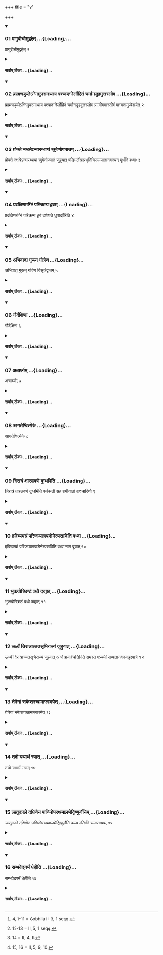 +++
title = "४"

+++

<div class="js_include" includetitle="true" newlevelforh1="3" unfilled url="/vedAH_sAma/kauthumam/sUtram/drAhyAyaNaH/khAdira-gRhyam/vishvAsa-prastutiH/1/4/01_prAgudIchImudvahet.md">
<details open><summary><h3>01 प्रागुदीचीमुद्वहेत् ...{Loading}...</h3></summary>

प्रागुदीचीमुद्वहेत् १
</details>
</div>
<div class="js_include collapsed" newlevelforh1="4" title="सर्वाष् टीकाः" unfilled url="/vedAH_sAma/kauthumam/sUtram/drAhyAyaNaH/khAdira-gRhyam/sarvASh_TIkAH/1/4/01_prAgudIchImudvahet.md">
<details><summary><h4>सर्वाष् टीकाः ...{Loading}...</h4></summary>
<details><summary>मूलम्</summary>

प्रागुदीचीमुद्वहेत् १
</details>
<details><summary>Oldenberg</summary>

1 [^fn_996]. He should carry her away in a north-eastern direction.

[^fn_996]: 4, 1-11 = Gobhila II, 3, 1 seqq.
</details>
</details>
</div>
<div class="js_include" includetitle="true" newlevelforh1="3" unfilled url="/vedAH_sAma/kauthumam/sUtram/drAhyAyaNaH/khAdira-gRhyam/vishvAsa-prastutiH/1/4/02_brAhmaNakule-gnimupasamAdhAya_pashchAdagnerlohi.md">
<details open><summary><h3>02 ब्राह्मणकुलेऽग्निमुपसमाधाय पश्चादग्नेर्लोहितं चर्मानडुहमुत्तरलोम ...{Loading}...</h3></summary>

ब्राह्मणकुलेऽग्निमुपसमाधाय पश्चादग्नेर्लोहितं चर्मानडुहमुत्तरलोम प्राग्ग्रीवमास्तीर्य वाग्यतामुपवेशयेत् २
</details>
</div>
<div class="js_include collapsed" newlevelforh1="4" title="सर्वाष् टीकाः" unfilled url="/vedAH_sAma/kauthumam/sUtram/drAhyAyaNaH/khAdira-gRhyam/sarvASh_TIkAH/1/4/02_brAhmaNakule-gnimupasamAdhAya_pashchAdagnerlohi.md">
<details><summary><h4>सर्वाष् टीकाः ...{Loading}...</h4></summary>
<details><summary>मूलम्</summary>

ब्राह्मणकुलेऽग्निमुपसमाधाय पश्चादग्नेर्लोहितं चर्मानडुहमुत्तरलोम प्राग्ग्रीवमास्तीर्य वाग्यतामुपवेशयेत् २
</details>
<details><summary>Oldenberg</summary>

2. In a Brāhmaṇa's house he should establish the (nuptial) fire, should spread out to the west of the fire a red bull's hide with the hair outside and with the neck to the east, and should make her, who has to keep silence, sit down (thereon).
</details>
</details>
</div>
<div class="js_include" includetitle="true" newlevelforh1="3" unfilled url="/vedAH_sAma/kauthumam/sUtram/drAhyAyaNaH/khAdira-gRhyam/vishvAsa-prastutiH/1/4/03_prokte_naxatre-nvArabdhAyAM_sruveNopaghAtam.md">
<details open><summary><h3>03 प्रोक्ते नक्षत्रेऽन्वारब्धायां स्रुवेणोपघातम् ...{Loading}...</h3></summary>

प्रोक्ते नक्षत्रेऽन्वारब्धायां स्रुवेणोपघातं जुहुयात् षड्भिर्लेखाप्रभृतिभिस्सम्पातानवनयन् मूर्धनि वध्वाः ३
</details>
</div>
<div class="js_include collapsed" newlevelforh1="4" title="सर्वाष् टीकाः" unfilled url="/vedAH_sAma/kauthumam/sUtram/drAhyAyaNaH/khAdira-gRhyam/sarvASh_TIkAH/1/4/03_prokte_naxatre-nvArabdhAyAM_sruveNopaghAtam.md">
<details><summary><h4>सर्वाष् टीकाः ...{Loading}...</h4></summary>
<details><summary>मूलम्</summary>

प्रोक्ते नक्षत्रेऽन्वारब्धायां स्रुवेणोपघातं जुहुयात् षड्भिर्लेखाप्रभृतिभिस्सम्पातानवनयन् मूर्धनि वध्वाः ३
</details>
<details><summary>Oldenberg</summary>

3. When (somebody) has said that a star has appeared, he should, while she touches him, make oblations (of Ājya) with the Sruva, picking out (portions of it), with the six (verses) commencing with (the verse), 'In the lines' (MB. I, 3, 1 seqq.). The remnants he should pour out over the bride's head.
</details>
</details>
</div>
<div class="js_include" includetitle="true" newlevelforh1="3" unfilled url="/vedAH_sAma/kauthumam/sUtram/drAhyAyaNaH/khAdira-gRhyam/vishvAsa-prastutiH/1/4/04_pradaxiNamagniM_parikramya_dhruvam.md">
<details open><summary><h3>04 प्रदक्षिणमग्निं परिक्रम्य ध्रुवम् ...{Loading}...</h3></summary>

प्रदक्षिणमग्निं परिक्रम्य ध्रुवं दर्शयति ध्रुवाद्यौरिति ४
</details>
</div>
<div class="js_include collapsed" newlevelforh1="4" title="सर्वाष् टीकाः" unfilled url="/vedAH_sAma/kauthumam/sUtram/drAhyAyaNaH/khAdira-gRhyam/sarvASh_TIkAH/1/4/04_pradaxiNamagniM_parikramya_dhruvam.md">
<details><summary><h4>सर्वाष् टीकाः ...{Loading}...</h4></summary>
<details><summary>मूलम्</summary>

प्रदक्षिणमग्निं परिक्रम्य ध्रुवं दर्शयति ध्रुवाद्यौरिति ४
</details>
<details><summary>Oldenberg</summary>

4. Having circumambulated the fire so that their right sides are turned towards it, he shows her the polar star (literally, the firm one), with the verse, 'Firm is the sky' (l.l. 7).
</details>
</details>
</div>
<div class="js_include" includetitle="true" newlevelforh1="3" unfilled url="/vedAH_sAma/kauthumam/sUtram/drAhyAyaNaH/khAdira-gRhyam/vishvAsa-prastutiH/1/4/05_abhivAdya_gurUn_gotreNa.md">
<details open><summary><h3>05 अभिवाद्य गुरून् गोत्रेण ...{Loading}...</h3></summary>

अभिवाद्य गुरून् गोत्रेण विसृजेद्वाचम् ५
</details>
</div>
<div class="js_include collapsed" newlevelforh1="4" title="सर्वाष् टीकाः" unfilled url="/vedAH_sAma/kauthumam/sUtram/drAhyAyaNaH/khAdira-gRhyam/sarvASh_TIkAH/1/4/05_abhivAdya_gurUn_gotreNa.md">
<details><summary><h4>सर्वाष् टीकाः ...{Loading}...</h4></summary>
<details><summary>मूलम्</summary>

अभिवाद्य गुरून् गोत्रेण विसृजेद्वाचम् ५
</details>
<details><summary>Oldenberg</summary>

5. She should break her silence by respectfully calling her Gurus by their Gotra names.
</details>
</details>
</div>
<div class="js_include" includetitle="true" newlevelforh1="3" unfilled url="/vedAH_sAma/kauthumam/sUtram/drAhyAyaNaH/khAdira-gRhyam/vishvAsa-prastutiH/1/4/06_gaurdaxiNA.md">
<details open><summary><h3>06 गौर्दक्षिणा ...{Loading}...</h3></summary>

गौर्दक्षिणा ६
</details>
</div>
<div class="js_include collapsed" newlevelforh1="4" title="सर्वाष् टीकाः" unfilled url="/vedAH_sAma/kauthumam/sUtram/drAhyAyaNaH/khAdira-gRhyam/sarvASh_TIkAH/1/4/06_gaurdaxiNA.md">
<details><summary><h4>सर्वाष् टीकाः ...{Loading}...</h4></summary>
<details><summary>मूलम्</summary>

गौर्दक्षिणा ६
</details>
<details><summary>Oldenberg</summary>

6. A cow constitutes the sacrificial fee.
</details>
</details>
</div>
<div class="js_include" includetitle="true" newlevelforh1="3" unfilled url="/vedAH_sAma/kauthumam/sUtram/drAhyAyaNaH/khAdira-gRhyam/vishvAsa-prastutiH/1/4/07_atrArghyam.md">
<details open><summary><h3>07 अत्रार्घ्यम् ...{Loading}...</h3></summary>

अत्रार्घ्यम् ७
</details>
</div>
<div class="js_include collapsed" newlevelforh1="4" title="सर्वाष् टीकाः" unfilled url="/vedAH_sAma/kauthumam/sUtram/drAhyAyaNaH/khAdira-gRhyam/sarvASh_TIkAH/1/4/07_atrArghyam.md">
<details><summary><h4>सर्वाष् टीकाः ...{Loading}...</h4></summary>
<details><summary>मूलम्</summary>

अत्रार्घ्यम् ७
</details>
<details><summary>Oldenberg</summary>

7. Here the Arghya ceremony should be performed.
</details>
</details>
</div>
<div class="js_include" includetitle="true" newlevelforh1="3" unfilled url="/vedAH_sAma/kauthumam/sUtram/drAhyAyaNaH/khAdira-gRhyam/vishvAsa-prastutiH/1/4/08_AgateShvityeke.md">
<details open><summary><h3>08 आगतेष्वित्येके ...{Loading}...</h3></summary>

आगतेष्वित्येके ८
</details>
</div>
<div class="js_include collapsed" newlevelforh1="4" title="सर्वाष् टीकाः" unfilled url="/vedAH_sAma/kauthumam/sUtram/drAhyAyaNaH/khAdira-gRhyam/sarvASh_TIkAH/1/4/08_AgateShvityeke.md">
<details><summary><h4>सर्वाष् टीकाः ...{Loading}...</h4></summary>
<details><summary>मूलम्</summary>

आगतेष्वित्येके ८
</details>
<details><summary>Oldenberg</summary>

8. (Or rather it should be performed) when they have come (to their house), according to some (teachers): [comp. Sāṅkh. I, 12, 10.]
</details>
</details>
</div>
<div class="js_include" includetitle="true" newlevelforh1="3" unfilled url="/vedAH_sAma/kauthumam/sUtram/drAhyAyaNaH/khAdira-gRhyam/vishvAsa-prastutiH/1/4/09_trirAtraM_xAralavaNe_dugdhamiti.md">
<details open><summary><h3>09 त्रिरात्रं क्षारलवणे दुग्धमिति ...{Loading}...</h3></summary>

त्रिरात्रं क्षारलवणे दुग्धमिति वर्जयन्तौ सह शयीयातां ब्रह्मचारिणौ ९
</details>
</div>
<div class="js_include collapsed" newlevelforh1="4" title="सर्वाष् टीकाः" unfilled url="/vedAH_sAma/kauthumam/sUtram/drAhyAyaNaH/khAdira-gRhyam/sarvASh_TIkAH/1/4/09_trirAtraM_xAralavaNe_dugdhamiti.md">
<details><summary><h4>सर्वाष् टीकाः ...{Loading}...</h4></summary>
<details><summary>मूलम्</summary>

त्रिरात्रं क्षारलवणे दुग्धमिति वर्जयन्तौ सह शयीयातां ब्रह्मचारिणौ ९
</details>
<details><summary>Oldenberg</summary>

9. Through a period of three nights they should avoid eating saline food and drinking milk, and should sleep together without having conjugal intercourse.
</details>
</details>
</div>
<div class="js_include" includetitle="true" newlevelforh1="3" unfilled url="/vedAH_sAma/kauthumam/sUtram/drAhyAyaNaH/khAdira-gRhyam/vishvAsa-prastutiH/1/4/10_haviShyamannaM_parijapyAnnapAshenetyasAviti_vad.md">
<details open><summary><h3>10 हविष्यमन्नं परिजप्यान्नपाशेनेत्यसाविति वध्वा ...{Loading}...</h3></summary>

हविष्यमन्नं परिजप्यान्नपाशेनेत्यसाविति वध्वा नाम ब्रूयात् १०
</details>
</div>
<div class="js_include collapsed" newlevelforh1="4" title="सर्वाष् टीकाः" unfilled url="/vedAH_sAma/kauthumam/sUtram/drAhyAyaNaH/khAdira-gRhyam/sarvASh_TIkAH/1/4/10_haviShyamannaM_parijapyAnnapAshenetyasAviti_vad.md">
<details><summary><h4>सर्वाष् टीकाः ...{Loading}...</h4></summary>
<details><summary>मूलम्</summary>

हविष्यमन्नं परिजप्यान्नपाशेनेत्यसाविति वध्वा नाम ब्रूयात् १०
</details>
<details><summary>Oldenberg</summary>

10. Having murmured over food which is fit for sacrifice, the (verses), 'With the tie of food (MB. I, 3, 8-10), he should pronounce the wife's name, N.N.!'
</details>
</details>
</div>
<div class="js_include" includetitle="true" newlevelforh1="3" unfilled url="/vedAH_sAma/kauthumam/sUtram/drAhyAyaNaH/khAdira-gRhyam/vishvAsa-prastutiH/1/4/11_bhuktvochChiShTaM_vadhvai_dadyAt.md">
<details open><summary><h3>11 भुक्त्वोच्छिष्टं वध्वै दद्यात् ...{Loading}...</h3></summary>

भुक्त्वोच्छिष्टं वध्वै दद्यात् ११
</details>
</div>
<div class="js_include collapsed" newlevelforh1="4" title="सर्वाष् टीकाः" unfilled url="/vedAH_sAma/kauthumam/sUtram/drAhyAyaNaH/khAdira-gRhyam/sarvASh_TIkAH/1/4/11_bhuktvochChiShTaM_vadhvai_dadyAt.md">
<details><summary><h4>सर्वाष् टीकाः ...{Loading}...</h4></summary>
<details><summary>मूलम्</summary>

भुक्त्वोच्छिष्टं वध्वै दद्यात् ११
</details>
<details><summary>Oldenberg</summary>

11. After he has sacrificed (or, eaten?) he should give the rest to the wife.
</details>
</details>
</div>
<div class="js_include" includetitle="true" newlevelforh1="3" unfilled url="/vedAH_sAma/kauthumam/sUtram/drAhyAyaNaH/khAdira-gRhyam/vishvAsa-prastutiH/1/4/12_UrdhvaM_trirAtrAchchatasRbhirAjyaM_juhuyAt.md">
<details open><summary><h3>12 ऊर्ध्वं त्रिरात्राच्चतसृभिराज्यं जुहुयात् ...{Loading}...</h3></summary>

ऊर्ध्वं त्रिरात्राच्चतसृभिराज्यं जुहुयात् अग्ने प्रायश्चित्तिरिति समस्त पञ्चमीं सम्पातानवनयन्नुदपात्रे १२
</details>
</div>
<div class="js_include collapsed" newlevelforh1="4" title="सर्वाष् टीकाः" unfilled url="/vedAH_sAma/kauthumam/sUtram/drAhyAyaNaH/khAdira-gRhyam/sarvASh_TIkAH/1/4/12_UrdhvaM_trirAtrAchchatasRbhirAjyaM_juhuyAt.md">
<details><summary><h4>सर्वाष् टीकाः ...{Loading}...</h4></summary>
<details><summary>मूलम्</summary>

ऊर्ध्वं त्रिरात्राच्चतसृभिराज्यं जुहुयात् अग्ने प्रायश्चित्तिरिति समस्त पञ्चमीं सम्पातानवनयन्नुदपात्रे १२
</details>
<details><summary>Oldenberg</summary>

12 [^fn_997]. After the lapse of that period of three nights, he should make oblations of Ājya with the four

[^fn_997]: 12-13 = II, 5, 1 seqq.

verses, 'Agni, thou art expiation' (MB. I, 4, I seqq.). A fifth (oblation) combining (the names of the four gods invoked in those verses). The remnants (of Ājya) he should pour into a water-pot.
</details>
</details>
</div>
<div class="js_include" includetitle="true" newlevelforh1="3" unfilled url="/vedAH_sAma/kauthumam/sUtram/drAhyAyaNaH/khAdira-gRhyam/vishvAsa-prastutiH/1/4/13_tenainAM_sakeshanakhAmAplAvayet.md">
<details open><summary><h3>13 तेनैनां सकेशनखामाप्लावयेत् ...{Loading}...</h3></summary>

तेनैनां सकेशनखामाप्लावयेत् १३
</details>
</div>
<div class="js_include collapsed" newlevelforh1="4" title="सर्वाष् टीकाः" unfilled url="/vedAH_sAma/kauthumam/sUtram/drAhyAyaNaH/khAdira-gRhyam/sarvASh_TIkAH/1/4/13_tenainAM_sakeshanakhAmAplAvayet.md">
<details><summary><h4>सर्वाष् टीकाः ...{Loading}...</h4></summary>
<details><summary>मूलम्</summary>

तेनैनां सकेशनखामाप्लावयेत् १३
</details>
<details><summary>Oldenberg</summary>

13. With that (Ājya) he should wash her, including her hair and nails.
</details>
</details>
</div>
<div class="js_include" includetitle="true" newlevelforh1="3" unfilled url="/vedAH_sAma/kauthumam/sUtram/drAhyAyaNaH/khAdira-gRhyam/vishvAsa-prastutiH/1/4/14_tato_yathArthaM_syAt.md">
<details open><summary><h3>14 ततो यथार्थं स्यात् ...{Loading}...</h3></summary>

ततो यथार्थं स्यात् १४
</details>
</div>
<div class="js_include collapsed" newlevelforh1="4" title="सर्वाष् टीकाः" unfilled url="/vedAH_sAma/kauthumam/sUtram/drAhyAyaNaH/khAdira-gRhyam/sarvASh_TIkAH/1/4/14_tato_yathArthaM_syAt.md">
<details><summary><h4>सर्वाष् टीकाः ...{Loading}...</h4></summary>
<details><summary>मूलम्</summary>

ततो यथार्थं स्यात् १४
</details>
<details><summary>Oldenberg</summary>

14 [^fn_998]. Thenceforward he should behave as required by circumstances.

[^fn_998]: 14 = II, 4, II.
</details>
</details>
</div>
<div class="js_include" includetitle="true" newlevelforh1="3" unfilled url="/vedAH_sAma/kauthumam/sUtram/drAhyAyaNaH/khAdira-gRhyam/vishvAsa-prastutiH/1/4/15_RtukAle_daxiNena_pANinopasthamAlabhedviShNuryon.md">
<details open><summary><h3>15 ऋतुकाले दक्षिणेन पाणिनोपस्थमालभेद्विष्णुर्योनिम् ...{Loading}...</h3></summary>

ऋतुकाले दक्षिणेन पाणिनोपस्थमालभेद्विष्णुर्योनिं कल्प यत्विति समाप्तायाम् १५
</details>
</div>
<div class="js_include collapsed" newlevelforh1="4" title="सर्वाष् टीकाः" unfilled url="/vedAH_sAma/kauthumam/sUtram/drAhyAyaNaH/khAdira-gRhyam/sarvASh_TIkAH/1/4/15_RtukAle_daxiNena_pANinopasthamAlabhedviShNuryon.md">
<details><summary><h4>सर्वाष् टीकाः ...{Loading}...</h4></summary>
<details><summary>मूलम्</summary>

ऋतुकाले दक्षिणेन पाणिनोपस्थमालभेद्विष्णुर्योनिं कल्प यत्विति समाप्तायाम् १५
</details>
<details><summary>Oldenberg</summary>

15 [^fn_999]. At the time of her courses he should touch with his right hand her secret parts with (the verse), 'May Vishṇu make thy womb ready' (MB. I, 4, 6).

[^fn_999]: 15, 16 = II, 5, 9, 10.
</details>
</details>
</div>
<div class="js_include" includetitle="true" newlevelforh1="3" unfilled url="/vedAH_sAma/kauthumam/sUtram/drAhyAyaNaH/khAdira-gRhyam/vishvAsa-prastutiH/1/4/16_sambhavedgarbhaM_dhehIti.md">
<details open><summary><h3>16 सम्भवेद्गर्भं धेहीति ...{Loading}...</h3></summary>

सम्भवेद्गर्भं धेहीति १६
</details>
</div>
<div class="js_include collapsed" newlevelforh1="4" title="सर्वाष् टीकाः" unfilled url="/vedAH_sAma/kauthumam/sUtram/drAhyAyaNaH/khAdira-gRhyam/sarvASh_TIkAH/1/4/16_sambhavedgarbhaM_dhehIti.md">
<details><summary><h4>सर्वाष् टीकाः ...{Loading}...</h4></summary>
<details><summary>मूलम्</summary>

सम्भवेद्गर्भं धेहीति १६
</details>
<details><summary>Oldenberg</summary>

16. When (that verse) is finished, he should cohabit with her, with (the verse), 'Give conception' (l.l. 7).
</details>
</details>
</div>
